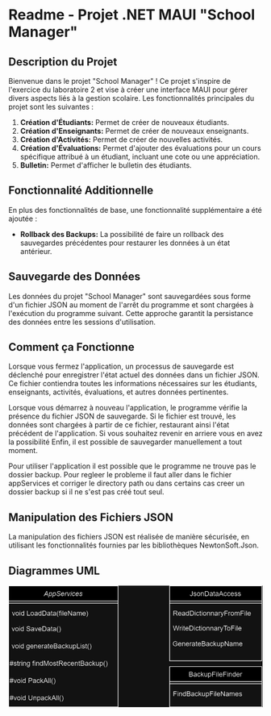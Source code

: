 # Readme - Projet .NET MAUI "School Manager"

## Description du Projet

Bienvenue dans le projet "School Manager" ! Ce projet s'inspire de l'exercice du laboratoire 2 et vise à créer une interface MAUI pour gérer divers aspects liés à la gestion scolaire. Les fonctionnalités principales du projet sont les suivantes :

1. **Création d'Étudiants:** Permet de créer de nouveaux étudiants.
2. **Création d'Enseignants:** Permet de créer de nouveaux enseignants.
3. **Création d'Activités:** Permet de créer de nouvelles activités.
4. **Création d'Évaluations:** Permet d'ajouter des évaluations pour un cours spécifique attribué à un étudiant, incluant une cote ou une appréciation.
5. **Bulletin:** Permet d'afficher le bulletin des étudiants.

## Fonctionnalité Additionnelle

En plus des fonctionnalités de base, une fonctionnalité supplémentaire a été ajoutée :

- **Rollback des Backups:** La possibilité de faire un rollback des sauvegardes précédentes pour restaurer les données à un état antérieur.

## Sauvegarde des Données

Les données du projet "School Manager" sont sauvegardées sous forme d'un fichier JSON au moment de l'arrêt du programme et sont chargées à l'exécution du programme suivant. Cette approche garantit la persistance des données entre les sessions d'utilisation.

## Comment ça Fonctionne

Lorsque vous fermez l'application, un processus de sauvegarde est déclenché pour enregistrer l'état actuel des données dans un fichier JSON. Ce fichier contiendra toutes les informations nécessaires sur les étudiants, enseignants, activités, évaluations, et autres données pertinentes.

Lorsque vous démarrez à nouveau l'application, le programme vérifie la présence du fichier JSON de sauvegarde. Si le fichier est trouvé, les données sont chargées à partir de ce fichier, restaurant ainsi l'état précédent de l'application.
Si vous souhaitez revenir en arriere vous en avez la possibilité
Enfin, il est possible de sauvegarder manuellement a tout moment.

Pour utiliser l'application il est possible que le programme ne trouve pas le dossier backup. Pour regleer le probleme il faut aller dans le fichier appServices et corriger le directory path ou dans certains cas creer un dossier backup si il ne s'est pas créé tout seul.

## Manipulation des Fichiers JSON

La manipulation des fichiers JSON est réalisée de manière sécurisée, en utilisant les fonctionnalités fournies par les bibliothèques NewtonSoft.Json. 

## Diagrammes UML

![Diagramme de classe Backend](BackEnd.png)

